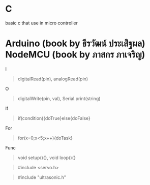 # C
basic c that use in micro controller

# Arduino (book by ธีรวัฒน์ ประเสิฐผล) NodeMCU (book by ภาสกร ภาเจริญ)
I
>digitalRead(pin), analogRead(pin)

O 
>digitalWrite(pin, val), Serial.print(string)

If
>if(condition){doTrue}else{doFalse}

For
>for(x=0;x<5;x++){doTask}

Func
> void setup(){}, void loop(){}

> #include <servo.h>

> #include "ultrasonic.h"